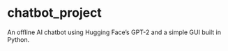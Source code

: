 # chatbot_project
An offline AI chatbot using Hugging Face’s GPT-2 and a simple GUI built in Python.

